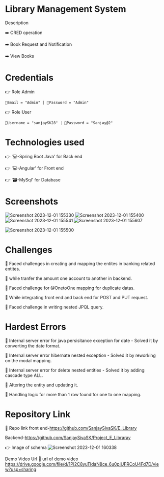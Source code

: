 # Library Management System

Description

➡️ CRED operation

➡️ Book Request and Notification

➡️ View Books
# Credentials

👉 Role Admin

    📧Email = "Admin" | 🔐Password = "Admin"
👉 Role User

    📧Username = "sanjaySK28" | 🔐Password = "Sanjay@2"    
    
# Technologies used

👉 '💻-Spring Boot Java' for Back end

👉 '💻-Angular' for Front end 

👉 '🗃️-MySql' for Database 
# Screenshots
![Screenshot 2023-12-01 155330](https://github.com/SanjaySivaSK/E_Library/assets/145537729/f97a30f3-01a3-46e8-b9a8-46ffe34e14f4)
![Screenshot 2023-12-01 155400](https://github.com/SanjaySivaSK/E_Library/assets/145537729/5aa78f70-c3a7-4881-aeae-31b2cc0b5786)
![Screenshot 2023-12-01 155541](https://github.com/SanjaySivaSK/E_Library/assets/145537729/6f2d0f8c-a400-46e7-bdec-1e280f68164c)
![Screenshot 2023-12-01 155607](https://github.com/SanjaySivaSK/E_Library/assets/145537729/5603698c-2456-4703-916d-39493f207069)

![Screenshot 2023-12-01 155500](https://github.com/SanjaySivaSK/E_Library/assets/145537729/33e5c450-6171-4568-8d10-36d723fe49c5)

# Challenges
🔴 Faced challenges in creating and mapping the entites in banking related entites. 

 🔴 while tranfer the amount one account to another in backend. 
 
 🔴 Faced challenge for @OnetoOne mapping for duplicate datas. 
 
 🔴 While integrating front end and back end for POST and PUT request. 
 
 🔴 Faced challenge in writing nested JPQL query.
# Hardest Errors
🚩 Internal server error for java persisitance exception for date - Solved it by converting the date format.

🚩 Internal server error hibernate nested exception - Solved it by reworking on the modal mapping. 

🚩 Internal server error for delete nested entities - Solved it by adding cascade type ALL. 

🚩 Altering the entity and updating it. 

🚩 Handling logic for more than 1 row found for one to one mapping.
# Repository Link

🔗 Repo link 
 front end-https://github.com/SanjaySivaSK/E_Library

 Backend-https://github.com/SanjaySivaSK/Project_E_Libraray



👉 Image of schema
![Screenshot 2023-12-01 160338](https://github.com/SanjaySivaSK/E_Library/assets/145537729/b5239e02-899c-4e6a-8948-c3e4ee7e86f1)

Demo Video Url
🔗 url of demo video
https://drive.google.com/file/d/1PI2C8yuTIdaN8ce_6u0pIUFRCoU4Fd7D/view?usp=sharing
 
